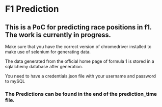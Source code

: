 # F1 Prediction
## This is a PoC for predicting race positions in f1. The work is currently in progress. 

Make sure that you have the correct version of chromedriver installed to make use of selenium for generating data. 

The data generated from the official home page of formula 1 is stored in a sqlalchemy database after generation. 

You need to have a credentials.json file with your username and password to mySQL

### The Predictions can be found in the end of the prediction_time file. 
